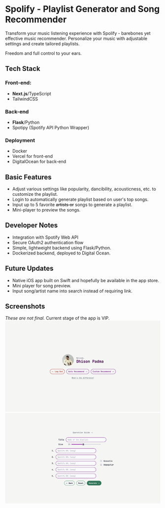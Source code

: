 # Spolify - Playlist Generator and Song Recommender
Transform your music listening experience with Spolify - barebones yet effective music recommender. Personalize your music with adjustable settings and create tailored playlists.

Freedom and full control to your ears.
## Tech Stack
### Front-end:
- <b>Next.js</b>/TypeScript
- TailwindCSS
### Back-end
- <b>Flask</b>/Python
- Spotipy (Spotify API Python Wrapper)
### Deployment
- Docker
- Vercel for front-end
- DigitalOcean for back-end

## Basic Features
- Adjust various settings like popularity, dancibility, acousticness, etc. to customize the playlist.
- Login to automatically generate playlist based on user's top songs.
- Input up to 5 favorite <s>artists or</s> songs to generate a playlist.
- Mini-player to preview the songs.

## Developer Notes
- Integration with Spotify Web API
- Secure OAuth2 authentication flow
- Simple, lightweight backend using Flask/Python.
- Dockerized backend, deployed to Digital Ocean.

## Future Updates
- Native iOS app built on Swift and hopefully be available in the app store.
- Mini player for song preview.
- Input song/artist name into search instead of requiring link.

## Screenshots
<span><i>These are not final.</i> Current stage of the app is VIP.</span>
![Screenshot 1](./assets/ss2.png)
![Screenshot 1](./assets/ss1.png)
